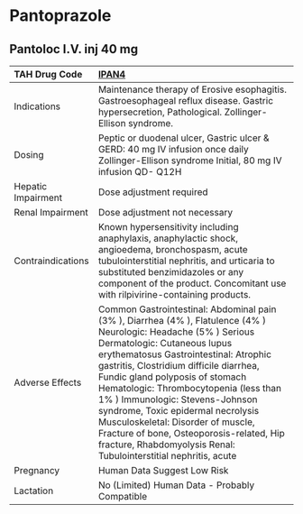 # Pantoprazole

## Pantoloc I.V. inj 40 mg

| TAH Drug Code      | [IPAN4](https://www.tahsda.org.tw/drugs/hissearch.php?drug_code=IPAN4)                                                                                                                                                                                                                                                                                                                                                                                                                                                                      |
|:-------------------|:--------------------------------------------------------------------------------------------------------------------------------------------------------------------------------------------------------------------------------------------------------------------------------------------------------------------------------------------------------------------------------------------------------------------------------------------------------------------------------------------------------------------------------------------|
| Indications        | Maintenance therapy of Erosive esophagitis. Gastroesophageal reflux disease. Gastric hypersecretion, Pathological. Zollinger-Ellison syndrome.                                                                                                                                                                                                                                                                                                                                                                                              |
| Dosing             | Peptic or duodenal ulcer, Gastric ulcer & GERD: 40 mg IV infusion once daily Zollinger-Ellison syndrome Initial, 80 mg IV infusion QD- Q12H                                                                                                                                                                                                                                                                                                                                                                                                 |
| Hepatic Impairment | Dose adjustment required                                                                                                                                                                                                                                                                                                                                                                                                                                                                                                                    |
| Renal Impairment   | Dose adjustment not necessary                                                                                                                                                                                                                                                                                                                                                                                                                                                                                                               |
| Contraindications  | Known hypersensitivity including anaphylaxis, anaphylactic shock, angioedema, bronchospasm, acute tubulointerstitial nephritis, and urticaria to substituted benzimidazoles or any component of the product. Concomitant use with rilpivirine-containing products.                                                                                                                                                                                                                                                                          |
| Adverse Effects    | Common Gastrointestinal: Abdominal pain (3% ), Diarrhea (4% ), Flatulence (4% ) Neurologic: Headache (5% ) Serious Dermatologic: Cutaneous lupus erythematosus Gastrointestinal: Atrophic gastritis, Clostridium difficile diarrhea, Fundic gland polyposis of stomach Hematologic: Thrombocytopenia (less than 1% ) Immunologic: Stevens-Johnson syndrome, Toxic epidermal necrolysis Musculoskeletal: Disorder of muscle, Fracture of bone, Osteoporosis-related, Hip fracture, Rhabdomyolysis Renal: Tubulointerstitial nephritis, acute |
| Pregnancy          | Human Data Suggest Low Risk                                                                                                                                                                                                                                                                                                                                                                                                                                                                                                                 |
| Lactation          | No (Limited) Human Data - Probably Compatible                                                                                                                                                                                                                                                                                                                                                                                                                                                                                               |

